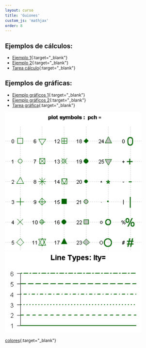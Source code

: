 ```yaml
---
layout: curso
title: 'Guiones'
custom_js: 'mathjax'
order: 8
---
```


## Ejemplos de cálculos:

- [Ejemplo 1](/guiones/guion01.R){:target="_blank"}
- [Ejemplo 2](/guiones/guion02.R){:target="_blank"}
- [Tarea cálculo](/guiones/guion03.R){:target="_blank"}

## Ejemplos de gráficas:
- [Ejemplo gráficos 1](/guiones/guion04_grafica.R){:target="_blank"}
- [Ejemplo gráficos 2](/guiones/guion05_grafica.R){:target="_blank"}
- [Tarea gráfica](/guiones/guion06_grafica.R){:target="_blank"}

<img src="/docs/points.png" alt="Puntos en R" style="width: 450px;"/>
<img src="/docs/lines.png" alt="Puntos en R" style="width: 450px;"/>

[colores](/docs/ColorChart.pdf){:target="_blank"}



